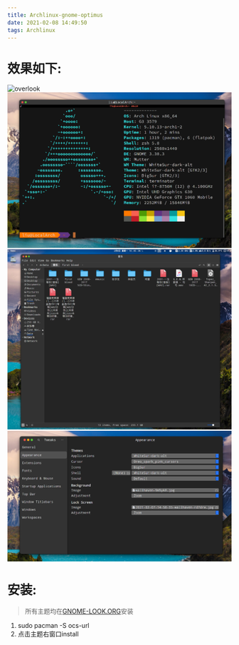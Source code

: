 ```yaml
---
title: Archlinux-gnome-optimus
date: 2021-02-08 14:49:50
tags: Archlinux
---
```


# 效果如下:

![overlook](../images/overlook.png)
![neofetch](../images/neofetch.png)
![directory](../images/nemo.png)
![tweak](../images/tweak.png)

# 安装:

> 所有主题均在[GNOME-LOOK.ORG](https://www.pling.com/s/Gnome/browse)安装

1.  sudo pacman -S ocs-url
2.  点击主题右窗口install
